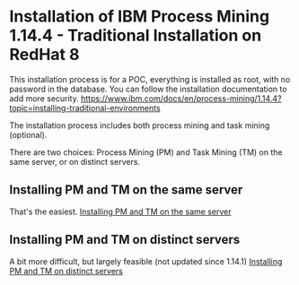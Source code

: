 # Installation of IBM Process Mining 1.14.4 - Traditional Installation on RedHat 8

This installation process is for a POC, everything is installed as root, with no password in the database. You can follow the installation documentation to add more security. https://www.ibm.com/docs/en/process-mining/1.14.4?topic=installing-traditional-environments

The installation process includes both process mining and task mining (optional).

There are two choices: Process Mining (PM) and Task Mining (TM) on the same server, or on distinct servers. 

## Installing PM and TM on the same server
That's the easiest.
[Installing PM and TM on the same server](./1_14_4_processmining_taskmining_on_prem_same_server.md)

## Installing PM and TM on distinct servers
A bit more difficult, but largely feasible (not updated since 1.14.1)
[Installing PM and TM on distinct servers](./Previous%20releases/1_14_1_processmining_taskmining_on_prem_distinct_servers.md)


